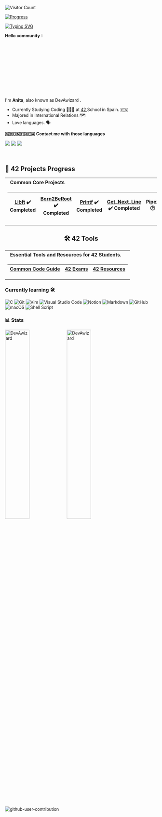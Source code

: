 ![Visitor Count](https://profile-counter.glitch.me/DevAwizard/count.svg)

[![Progress](https://img.shields.io/badge/Progress-In%20Progress-yellow)](https://github.com/DevAwizard/Exams_42) 

[![Typing SVG](https://readme-typing-svg.demolab.com?font=Fira+Code&size=70&duration=4000&pause=500&color=000000&random=false&width=300&height=130&lines=Hola+;Hello;Bonjour;%E4%BD%A0%E5%A5%BD;%EC%95%88%EB%85%95)](https://git.io/typing-svg)

**Hello community** <img src="https://media.giphy.com/media/hvRJCLFzcasrR4ia7z/giphy.gif" width="5%">

I'm <b>Anita</b>, also known as DevAwizard .

- Currently Studying Coding 👩🏻‍💻 at <a href="https://www.42urduliz.com/"> 42 </a> School in Spain. 🇪🇸 <br>
- Majored in International Relations 🗺️
- Love languages. 🗣️<br>

**🇬🇧🇨🇳🇫🇷🇪🇦** **Contact me with those languages**

<p>
  <a target="_blank" href="https://www.linkedin.com/in/anna-w-3902b510a/"><img src="https://img.shields.io/badge/LinkedIn-0077B5?style=for-the-badge&logo=linkedin&logoColor=white"></a>
  <a target="_blank" href="(https://github.com/DevAwizard)"><img src="https://img.shields.io/badge/-@DevAwizard-%23181717?style=flat-square&logo=github"></a>
 <a target="_blank" href="mailto:ana.wyang@gmail.com"><img src="https://img.shields.io/badge/Gmail-D14836?style=for-the-badge&logo=gmail&logoColor=white"></a>
  </p>
</br>


<h2 align="left">🚀 42 Projects Progress</h2>

<table>
<tr>
<th align="left"> &nbsp; Common Core Projects</th>
</tr>
<tr>
<td>

| [Libft](https://github.com/DevAwizard/Libft_by_anwu-yan) ✔️ Completed | [Born2BeRoot](https://github.com/DevAwizard/Born2BeRoot_Guide_by_anwu-yan) ✔️ Completed | [Printf](https://github.com/DevAwizard/Printf_by_anwu-yan) ✔️ Completed | [Get_Next_Line](https://github.com/DevAwizard/GetNextLine_by_anwuyan) ✔️ Completed | Pipex 🕑 | [So_Long](https://github.com/DevAwizard/So_Long_By_anwu-yan) ✔️ Completed | [Push_Swap](https://github.com/pasqualerossi/Push_Swap) ✔️ Completed | Philosophers ❌ Not Started | Minishell ❌ Not Started | NetPractice ❌ Not Started | Cub3D ❌ Not Started | C++ Modules ❌ Not Started | WebServer ❌ Not Started | Inception ❌ Not Started | Transcendence ❌ Not Started |
|--|--|--|--|--|--|--|--|--|--|--|--|--|--|--|

</td>
</tr>
</table>



<h2 align="center">🛠️ 42 Tools</h2>

<table>
<tr>
<th align="left"> &nbsp; Essential Tools and Resources for 42 Students.</th>
</tr>
<tr>
<td>

| [Common Code Guide](https://github.com/DevAwizard/Common_code_guide) | [42 Exams](https://github.com/DevAwizard/Exams_42) | [42 Resources](https://github.com/DevAwizard/42_resources) |
|--|--|--|

</td>
</tr>
</table>




### Currently learning 🛠️

![C](https://img.shields.io/badge/C-%2300599C.svg?style=for-the-badge&logo=c&logoColor=white)
![Git](https://img.shields.io/badge/Git-%23F05033.svg?style=for-the-badge&logo=git&logoColor=white)
![Vim](https://img.shields.io/badge/Vim-%2311AB00.svg?style=for-the-badge&logo=vim&logoColor=white)
![Visual Studio Code](https://img.shields.io/badge/Visual_Studio_Code-0078d7.svg?style=for-the-badge&logo=visual-studio-code&logoColor=white)
![Notion](https://img.shields.io/badge/Notion-%23000000.svg?style=for-the-badge&logo=notion&logoColor=white)
![Markdown](https://img.shields.io/badge/Markdown-%23000000.svg?style=for-the-badge&logo=markdown&logoColor=white)
![GitHub](https://img.shields.io/badge/GitHub-%23121011.svg?style=for-the-badge&logo=github&logoColor=white)
![macOS](https://img.shields.io/badge/macOS-000000?style=for-the-badge&logo=macos&logoColor=F0F0F0)
![Shell Script](https://img.shields.io/badge/Shell_Script-%23121011.svg?style=for-the-badge&logo=gnu-bash&logoColor=white)



### 📊 Stats

<img align="left" src="https://github-readme-stats.vercel.app/api/top-langs?username=DevAwizard&show_icons=true&locale=en&layout=compact&theme=dark" alt="DevAwizard" width="40%" />
<img align="left" src="https://github-readme-stats.vercel.app/api?username=DevAwizard&show_icons=true&locale=en&theme=dark" alt="DevAwizard" width="40%" />

<br clear="both">


![github-user-contribution](https://user-images.githubusercontent.com/58959408/157782696-8bc9ca49-ca61-4ab5-8b83-49c4e76c1a8f.svg)


